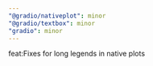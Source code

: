 ```yaml
---
"@gradio/nativeplot": minor
"@gradio/textbox": minor
"gradio": minor
---
```


feat:Fixes for long legends in native plots

